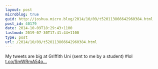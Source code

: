 ```yaml
---
layout: post
microblog: true
guid: http://joshua.micro.blog/2014/10/09/t520113866642960384.html
post_id: 40179
date: 2014-10-09T18:29:43+1100
lastmod: 2019-07-30T17:41:44+1100
type: post
url: /2014/10/09/t520113866642960384.html
---
```

My tweets are big at Griffith Uni (sent to me by a student) #lol [t.co/SmWRmA54o...](http://t.co/SmWRmA54o0)
